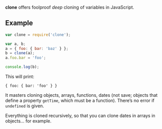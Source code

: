 **clone** offers foolproof _deep_ cloning of variables in JavaScript.

## Example

```javascript
var clone = require('clone');

var a, b;
a = { foo: { bar: 'baz' } };
b = clone(a);
a.foo.bar = 'foo';

console.log(b);
```

This will print:

```
{ foo: { bar: 'foo' } }
```

It masters cloning objects, arrays, functions, dates (not save; objects that
define a property `getTime`, which must be a function). There’s no error if
`undefined` is given.

Everything is cloned recursively, so that you can clone dates in arrays in
objects… for example.
